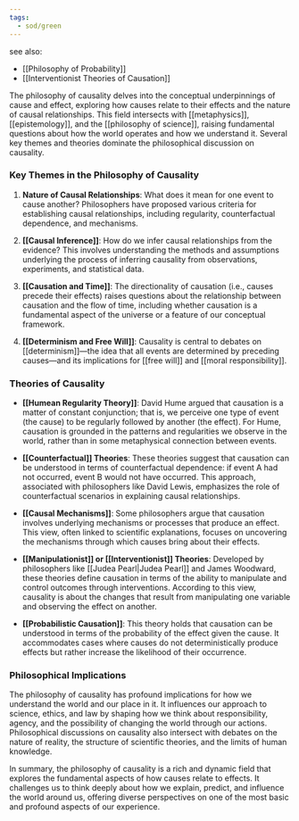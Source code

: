 ```yaml
---
tags:
  - sod/green
---
```

see also:
- [[Philosophy of Probability]]
- [[Interventionist Theories of Causation]]

The philosophy of causality delves into the conceptual underpinnings of cause and effect, exploring how causes relate to their effects and the nature of causal relationships. This field intersects with [[metaphysics]], [[epistemology]], and the [[philosophy of science]], raising fundamental questions about how the world operates and how we understand it. Several key themes and theories dominate the philosophical discussion on causality.

### Key Themes in the Philosophy of Causality

1. **Nature of Causal Relationships**: What does it mean for one event to cause another? Philosophers have proposed various criteria for establishing causal relationships, including regularity, counterfactual dependence, and mechanisms.

2. **[[Causal Inference]]**: How do we infer causal relationships from the evidence? This involves understanding the methods and assumptions underlying the process of inferring causality from observations, experiments, and statistical data.

3. **[[Causation and Time]]**: The directionality of causation (i.e., causes precede their effects) raises questions about the relationship between causation and the flow of time, including whether causation is a fundamental aspect of the universe or a feature of our conceptual framework.

4. **[[Determinism and Free Will]]**: Causality is central to debates on [[determinism]]—the idea that all events are determined by preceding causes—and its implications for [[free will]] and [[moral responsibility]].

### Theories of Causality

- **[[Humean Regularity Theory]]**: David Hume argued that causation is a matter of constant conjunction; that is, we perceive one type of event (the cause) to be regularly followed by another (the effect). For Hume, causation is grounded in the patterns and regularities we observe in the world, rather than in some metaphysical connection between events.

- **[[Counterfactual]] Theories**: These theories suggest that causation can be understood in terms of counterfactual dependence: if event A had not occurred, event B would not have occurred. This approach, associated with philosophers like David Lewis, emphasizes the role of counterfactual scenarios in explaining causal relationships.

- **[[Causal Mechanisms]]**: Some philosophers argue that causation involves underlying mechanisms or processes that produce an effect. This view, often linked to scientific explanations, focuses on uncovering the mechanisms through which causes bring about their effects.

- **[[Manipulationist]] or [[Interventionist]] Theories**: Developed by philosophers like [[Judea Pearl|Judea Pearl]] and James Woodward, these theories define causation in terms of the ability to manipulate and control outcomes through interventions. According to this view, causality is about the changes that result from manipulating one variable and observing the effect on another.

- **[[Probabilistic Causation]]**: This theory holds that causation can be understood in terms of the probability of the effect given the cause. It accommodates cases where causes do not deterministically produce effects but rather increase the likelihood of their occurrence.

### Philosophical Implications

The philosophy of causality has profound implications for how we understand the world and our place in it. It influences our approach to science, ethics, and law by shaping how we think about responsibility, agency, and the possibility of changing the world through our actions. Philosophical discussions on causality also intersect with debates on the nature of reality, the structure of scientific theories, and the limits of human knowledge.

In summary, the philosophy of causality is a rich and dynamic field that explores the fundamental aspects of how causes relate to effects. It challenges us to think deeply about how we explain, predict, and influence the world around us, offering diverse perspectives on one of the most basic and profound aspects of our experience.